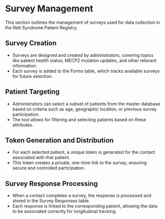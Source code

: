 # Survey Management

This section outlines the management of surveys used for data collection in the Rett Syndrome Patient Registry.

## Survey Creation
- Surveys are designed and created by administrators, covering topics like patient health status, MECP2 mutation updates, and other relevant information.
- Each survey is added to the Forms table, which tracks available surveys for future selection.

## Patient Targeting
- Administrators can select a subset of patients from the master database based on criteria such as age, geographic location, or previous survey participation.
- The tool allows for filtering and selecting patients based on these attributes.

## Token Generation and Distribution
- For each selected patient, a unique token is generated for the contact associated with that patient.
- This token creates a private, one-time link to the survey, ensuring secure and controlled participation.

## Survey Response Processing
- When a contact completes a survey, the response is processed and stored in the Survey Responses table.
- Each response is linked to the corresponding patient, allowing the data to be associated correctly for longitudinal tracking.
